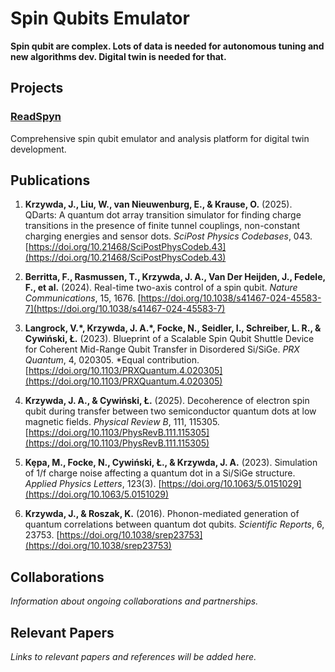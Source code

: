 # Spin Qubits Emulator

**Spin qubit are complex. Lots of data is needed for autonomous tuning and new algorithms dev. Digital twin is needed for that.**

## Projects

### [ReadSpyn](https://github.com/JAK-lab/sqe-ReadSpyn)
Comprehensive spin qubit emulator and analysis platform for digital twin development.

## Publications

1. **Krzywda, J., Liu, W., van Nieuwenburg, E., & Krause, O.** (2025). QDarts: A quantum dot array transition simulator for finding charge transitions in the presence of finite tunnel couplings, non-constant charging energies and sensor dots. *SciPost Physics Codebases*, 043. [https://doi.org/10.21468/SciPostPhysCodeb.43](https://doi.org/10.21468/SciPostPhysCodeb.43)

2. **Berritta, F., Rasmussen, T., Krzywda, J. A., Van Der Heijden, J., Fedele, F., et al.** (2024). Real-time two-axis control of a spin qubit. *Nature Communications*, 15, 1676. [https://doi.org/10.1038/s41467-024-45583-7](https://doi.org/10.1038/s41467-024-45583-7)

3. **Langrock, V.\*, Krzywda, J. A.\*, Focke, N., Seidler, I., Schreiber, L. R., & Cywiński, Ł.** (2023). Blueprint of a Scalable Spin Qubit Shuttle Device for Coherent Mid-Range Qubit Transfer in Disordered Si/SiGe. *PRX Quantum*, 4, 020305. \*Equal contribution. [https://doi.org/10.1103/PRXQuantum.4.020305](https://doi.org/10.1103/PRXQuantum.4.020305)

4. **Krzywda, J. A., & Cywiński, Ł.** (2025). Decoherence of electron spin qubit during transfer between two semiconductor quantum dots at low magnetic fields. *Physical Review B*, 111, 115305. [https://doi.org/10.1103/PhysRevB.111.115305](https://doi.org/10.1103/PhysRevB.111.115305)

5. **Kȩpa, M., Focke, N., Cywiński, Ł., & Krzywda, J. A.** (2023). Simulation of 1/f charge noise affecting a quantum dot in a Si/SiGe structure. *Applied Physics Letters*, 123(3). [https://doi.org/10.1063/5.0151029](https://doi.org/10.1063/5.0151029)

6. **Krzywda, J., & Roszak, K.** (2016). Phonon-mediated generation of quantum correlations between quantum dot qubits. *Scientific Reports*, 6, 23753. [https://doi.org/10.1038/srep23753](https://doi.org/10.1038/srep23753)

## Collaborations

*Information about ongoing collaborations and partnerships.*

## Relevant Papers

*Links to relevant papers and references will be added here.*